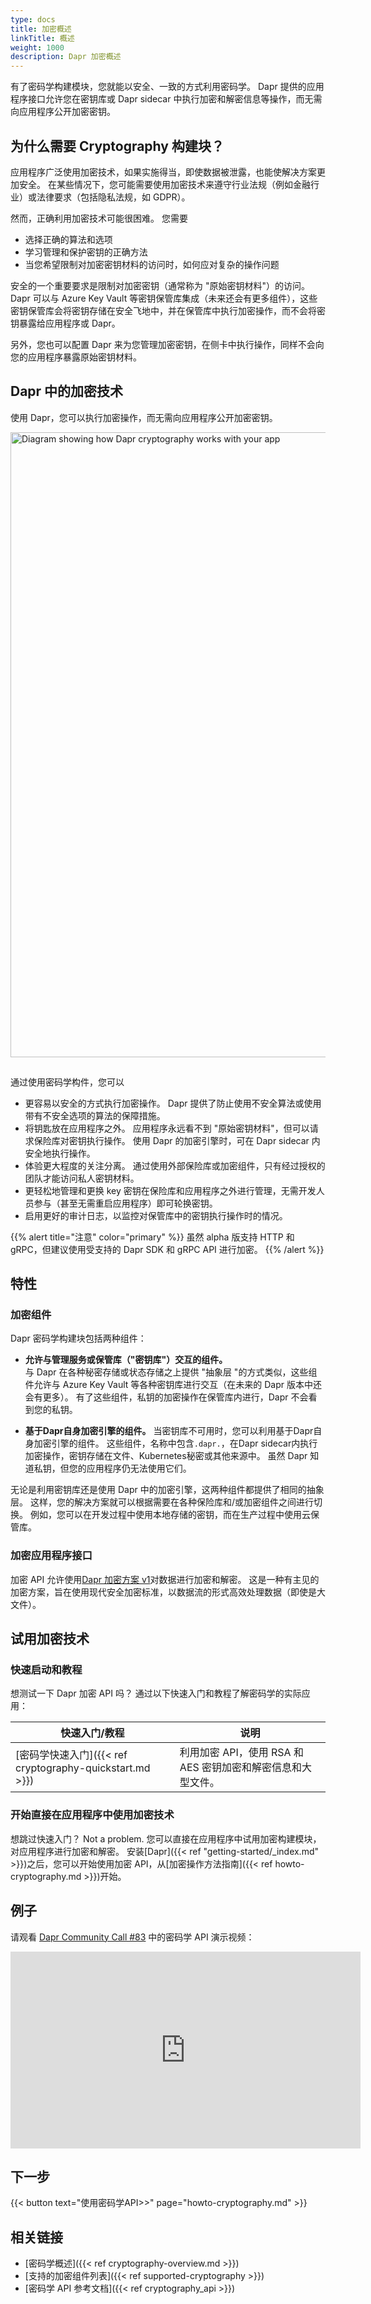```yaml
---
type: docs
title: 加密概述
linkTitle: 概述
weight: 1000
description: Dapr 加密概述
---
```


有了密码学构建模块，您就能以安全、一致的方式利用密码学。 Dapr 提供的应用程序接口允许您在密钥库或 Dapr sidecar 中执行加密和解密信息等操作，而无需向应用程序公开加密密钥。

## 为什么需要 Cryptography 构建块？

应用程序广泛使用加密技术，如果实施得当，即使数据被泄露，也能使解决方案更加安全。 在某些情况下，您可能需要使用加密技术来遵守行业法规（例如金融行业）或法律要求（包括隐私法规，如 GDPR）。

然而，正确利用加密技术可能很困难。 您需要

- 选择正确的算法和选项
- 学习管理和保护密钥的正确方法
- 当您希望限制对加密密钥材料的访问时，如何应对复杂的操作问题

安全的一个重要要求是限制对加密密钥（通常称为 "原始密钥材料"）的访问。 Dapr 可以与 Azure Key Vault 等密钥保管库集成（未来还会有更多组件），这些密钥保管库会将密钥存储在安全飞地中，并在保管库中执行加密操作，而不会将密钥暴露给应用程序或 Dapr。

另外，您也可以配置 Dapr 来为您管理加密密钥，在侧卡中执行操作，同样不会向您的应用程序暴露原始密钥材料。

## Dapr 中的加密技术

使用 Dapr，您可以执行加密操作，而无需向应用程序公开加密密钥。

<img src="/images/cryptography-overview.png" width=1000 style="padding-bottom:15px;" alt="Diagram showing how Dapr cryptography works with your app">

通过使用密码学构件，您可以

- 更容易以安全的方式执行加密操作。 Dapr 提供了防止使用不安全算法或使用带有不安全选项的算法的保障措施。
- 将钥匙放在应用程序之外。 应用程序永远看不到 "原始密钥材料"，但可以请求保险库对密钥执行操作。 使用 Dapr 的加密引擎时，可在 Dapr sidecar 内安全地执行操作。
- 体验更大程度的关注分离。 通过使用外部保险库或加密组件，只有经过授权的团队才能访问私人密钥材料。
- 更轻松地管理和更换 key 密钥在保险库和应用程序之外进行管理，无需开发人员参与（甚至无需重启应用程序）即可轮换密钥。
- 启用更好的审计日志，以监控对保管库中的密钥执行操作时的情况。

{{% alert title="注意" color="primary" %}}
虽然 alpha 版支持 HTTP 和 gRPC，但建议使用受支持的 Dapr SDK 和 gRPC API 进行加密。
{{% /alert %}}

## 特性

### 加密组件

Dapr 密码学构建块包括两种组件：

- **允许与管理服务或保管库（"密钥库"）交互的组件。**\
  与 Dapr 在各种秘密存储或状态存储之上提供 "抽象层 "的方式类似，这些组件允许与 Azure Key Vault 等各种密钥库进行交互（在未来的 Dapr 版本中还会有更多）。 有了这些组件，私钥的加密操作在保管库内进行，Dapr 不会看到您的私钥。

- **基于Dapr自身加密引擎的组件。**
  当密钥库不可用时，您可以利用基于Dapr自身加密引擎的组件。 这些组件，名称中包含`.dapr.`，在Dapr sidecar内执行加密操作，密钥存储在文件、Kubernetes秘密或其他来源中。 虽然 Dapr 知道私钥，但您的应用程序仍无法使用它们。

无论是利用密钥库还是使用 Dapr 中的加密引擎，这两种组件都提供了相同的抽象层。 这样，您的解决方案就可以根据需要在各种保险库和/或加密组件之间进行切换。 例如，您可以在开发过程中使用本地存储的密钥，而在生产过程中使用云保管库。

### 加密应用程序接口

加密 API 允许使用[Dapr 加密方案 v1](https://github.com/dapr/kit/blob/main/schemes/enc/v1/README.md)对数据进行加密和解密。 这是一种有主见的加密方案，旨在使用现代安全加密标准，以数据流的形式高效处理数据（即使是大文件）。

## 试用加密技术

### 快速启动和教程

想测试一下 Dapr 加密 API 吗？ 通过以下快速入门和教程了解密码学的实际应用：

| 快速入门/教程                                                                                                                                  | 说明                                    |
| ---------------------------------------------------------------------------------------------------------------------------------------- | ------------------------------------- |
| [密码学快速入门]({{< ref cryptography-quickstart.md >}}) | 利用加密 API，使用 RSA 和 AES 密钥加密和解密信息和大型文件。 |

### 开始直接在应用程序中使用加密技术

想跳过快速入门？ Not a problem. 您可以直接在应用程序中试用加密构建模块，对应用程序进行加密和解密。 安装[Dapr]({{< ref "getting-started/_index.md" >}})之后，您可以开始使用加密 API，从[加密操作方法指南]({{< ref howto-cryptography.md >}})开始。

## 例子

请观看 [Dapr Community Call #83](https://youtu.be/PRWYX4lb2Sg?t=1148) 中的密码学 API 演示视频：

<iframe width="560" height="315" src="https://www.youtube-nocookie.com/embed/PRWYX4lb2Sg?start=1148" title="YouTube video player" frameborder="0" allow="accelerometer; autoplay; clipboard-write; encrypted-media; gyroscope; picture-in-picture; web-share" allowfullscreen></iframe>

## 下一步

{{< button text="使用密码学API>>" page="howto-cryptography.md" >}}

## 相关链接

- [密码学概述]({{< ref cryptography-overview.md >}})
- [支持的加密组件列表]({{< ref supported-cryptography >}})
- [密码学 API 参考文档]({{< ref cryptography_api >}})
